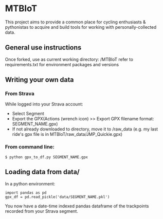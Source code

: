 # MTBIoT

This project aims to provide a common place for cycling enthusiasts & pythonistas to acquire and build tools for working with personally-collected data.

## General use instructions
Once forked, use as current working directory:
/MTBIoT
refer to requirements.txt for environment packages and versions

## Writing your own data

### From Strava 

While logged into your Strava account:
- Select Segment
- Export the GPX(Actions (wrench icon) >> Export GPX filename format: SEGMENT_NAME.gpx)
- If not already downloaded to directory, move it to /raw_data (e.g. my last ride's gpx file is in MTBIoT/raw_data/JMP_Quickie.gpx)

### From command line:
```
$ python gpx_to_df.py SEGMENT_NAME.gpx
```

## Loading data from data/

In a python environment:
```
import pandas as pd
gpx_df = pd.read_pickle('data/SEGMENT_NAME.pkl')
```

You now have a date-time indexed pandas dataframe of the trackpoints recorded from your Strava segment.